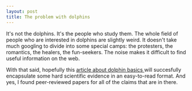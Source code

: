 ```yaml
---
layout: post
title: The problem with dolphins 
---
```

<p>It's not the dolphins. It's the people who study them. The whole field of people who are interested in dolphins are slightly weird. It doesn't take much googling to divide into some special camps: the protesters, the romantics, the healers, the fun-seekers. The noise makes it difficult to find useful information on the web. </p><p>With that said, hopefully this <a href="/writings/introduce.html">article about dolphin basics </a>will succesfully encapsulate some hard scientific evidence in an easy-to-read format. And yes, I found peer-reviewed papers for all of the claims that are in there. </p>

